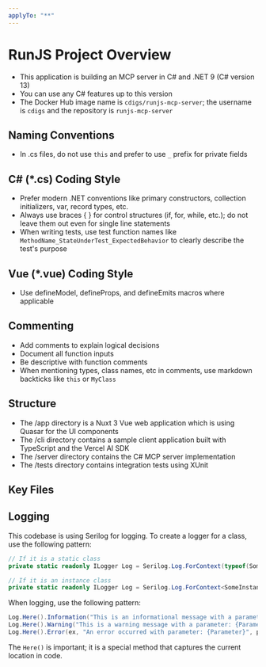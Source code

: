 ```yaml
---
applyTo: "**"
---
```

# RunJS Project Overview
- This application is building an MCP server in C# and .NET 9 (C# version 13)
- You can use any C# features up to this version
- The Docker Hub image name is `cdigs/runjs-mcp-server`; the username is `cdigs` and the repository is `runjs-mcp-server`

## Naming Conventions
- In .cs files, do not use `this` and prefer to use `_` prefix for private fields

## C# (*.cs) Coding Style
- Prefer modern .NET conventions like primary constructors, collection initializers, var, record types, etc.
- Always use braces { } for control structures (if, for, while, etc.); do not leave them out even for single line statements
- When writing tests, use test function names like `MethodName_StateUnderTest_ExpectedBehavior` to clearly describe the test's purpose

## Vue (*.vue) Coding Style
- Use defineModel, defineProps, and defineEmits macros where applicable

## Commenting
- Add comments to explain logical decisions
- Document all function inputs
- Be descriptive with function comments
- When mentioning types, class names, etc in comments, use markdown backticks like `this` or `MyClass`

## Structure
- The /app directory is a Nuxt 3 Vue web application which is using Quasar for the UI components
- The /cli directory contains a sample client application built with TypeScript and the Vercel AI SDK
- The /server directory contains the C# MCP server implementation
- The /tests directory contains integration tests using XUnit

## Key Files

## Logging
This codebase is using Serilog for logging.  To create a logger for a class, use the following pattern:

```csharp
// If it is a static class
private static readonly ILogger Log = Serilog.Log.ForContext(typeof(SomeStaticClass));

// If it is an instance class
private static readonly ILogger Log = Serilog.Log.ForContext<SomeInstanceClass>();
```

When logging, use the following pattern:

```csharp
Log.Here().Information("This is an informational message with a parameter: {Parameter}", parameterValue);
Log.Here().Warning("This is a warning message with a parameter: {Parameter}", parameterValue);
Log.Here().Error(ex, "An error occurred with parameter: {Parameter}", parameterValue);
```

The `Here()` is important; it is a special method that captures the current location in code.
